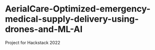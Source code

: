 # AerialCare-Optimized-emergency-medical-supply-delivery-using-drones-and-ML-AI
Project for Hackstack 2022 
